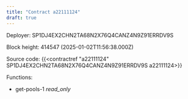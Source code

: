 ```yaml
---
title: "Contract a22111124"
draft: true
---
```

Deployer: SP1DJ4EX2CHN2TA68N2X76Q4CANZ4N9Z91ERRDV9S


 



Block height: 414547 (2025-01-02T11:56:38.000Z)

Source code: {{<contractref "a22111124" SP1DJ4EX2CHN2TA68N2X76Q4CANZ4N9Z91ERRDV9S a22111124>}}

Functions:

* get-pools-1 _read_only_
